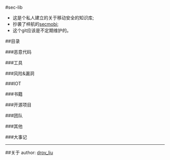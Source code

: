 #sec-lib


- 这是个私人建立的关于移动安全的知识库;
- 抄袭了梓航的[secmobi](https://github.com/secmobi/wiki.secmobi.com);
- 这个git应该是不定期维护的。

##目录

###恶意代码

###工具

###风险&漏洞

###IOT

###书籍

###开源项目

###团队

###其他

###大事记




****

##关于
author: [drov_liu](none)
